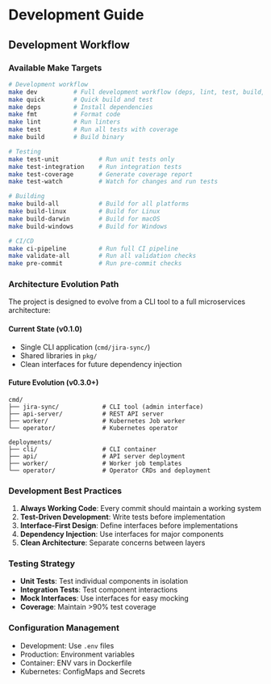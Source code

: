 # Development Guide

## Development Workflow

### Available Make Targets

```bash
# Development workflow
make dev          # Full development workflow (deps, lint, test, build, run)
make quick        # Quick build and test
make deps         # Install dependencies
make fmt          # Format code
make lint         # Run linters
make test         # Run all tests with coverage
make build        # Build binary

# Testing
make test-unit           # Run unit tests only
make test-integration    # Run integration tests
make test-coverage       # Generate coverage report
make test-watch          # Watch for changes and run tests

# Building
make build-all           # Build for all platforms
make build-linux         # Build for Linux
make build-darwin        # Build for macOS
make build-windows       # Build for Windows

# CI/CD
make ci-pipeline         # Run full CI pipeline
make validate-all        # Run all validation checks
make pre-commit          # Run pre-commit checks
```

### Architecture Evolution Path

The project is designed to evolve from a CLI tool to a full microservices architecture:

#### Current State (v0.1.0)
- Single CLI application (`cmd/jira-sync/`)
- Shared libraries in `pkg/`
- Clean interfaces for future dependency injection

#### Future Evolution (v0.3.0+)
```
cmd/
├── jira-sync/            # CLI tool (admin interface)
├── api-server/           # REST API server
├── worker/               # Kubernetes Job worker
└── operator/             # Kubernetes operator

deployments/
├── cli/                  # CLI container
├── api/                  # API server deployment
├── worker/               # Worker job templates
└── operator/             # Operator CRDs and deployment
```

### Development Best Practices

1. **Always Working Code**: Every commit should maintain a working system
2. **Test-Driven Development**: Write tests before implementation
3. **Interface-First Design**: Define interfaces before implementations
4. **Dependency Injection**: Use interfaces for major components
5. **Clean Architecture**: Separate concerns between layers

### Testing Strategy

- **Unit Tests**: Test individual components in isolation
- **Integration Tests**: Test component interactions
- **Mock Interfaces**: Use interfaces for easy mocking
- **Coverage**: Maintain >90% test coverage

### Configuration Management

- Development: Use `.env` files
- Production: Environment variables
- Container: ENV vars in Dockerfile
- Kubernetes: ConfigMaps and Secrets